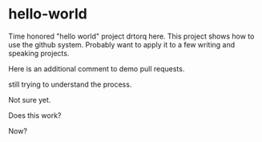 hello-world
===========

Time honored "hello world" project
drtorq here. This project shows how to use the github system. Probably want to apply it to a few writing and speaking projects.

Here is an additional comment to demo pull requests.

still trying to understand the process.

Not sure yet.

Does this work?

Now?
